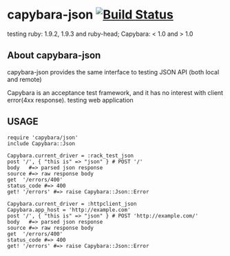 # capybara-json [![Build Status](https://secure.travis-ci.org/okitan/capybara-json.png)](http://travis-ci.org/okitan/capybara-json)

testing ruby: 1.9.2, 1.9.3 and ruby-head;  Capybara: < 1.0 and > 1.0

## About capybara-json

capybara-json provides the same interface to testing JSON API (both local and remote) 

Capybara is an acceptance test framework, and it has no interest with client error(4xx response).
testing web application 

## USAGE
    require 'capybara/json'
    include Capybara::Json

    Capybara.current_driver = :rack_test_json
    post '/', { "this is" => "json" } # POST '/'
    body   #=> parsed json response
    source #=> raw response body
    get  '/errors/400'
    status_code #=> 400
    get! '/errors' #=> raise Capybara::Json::Error

    Capybara.current_driver = :httpclient_json
    Capybara.app_host = 'http://example.com'
    post '/', { "this is" => "json" } # POST 'http://example.com/'
    body   #=> parsed json response
    source #=> raw response body
    get  '/errors/400'
    status_code #=> 400
    get! '/errors' #=> raise Capybara::Json::Error

